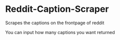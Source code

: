 # Reddit-Caption-Scraper
Scrapes the captions on the frontpage of reddit

You can input how many captions you want returned
